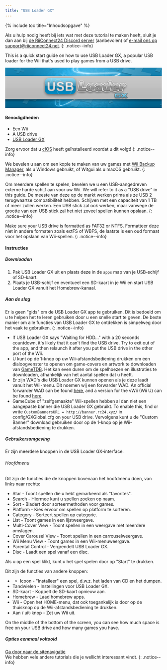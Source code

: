 ```yaml
---
title: "USB Loader GX"
---
```


{% include toc title="Inhoudsopgave" %}

Als u hulp nodig heeft bij iets wat met deze tutorial te maken heeft, sluit je dan aan bij [de RiiConnect24 Discord server](https://discord.gg/b4Y7jfD) (aanbevolen) of [e-mail ons op support@riiconnect24.net](mailto:support@riiconnect24.net).
{: .notice--info}

This is a quick start guide on how to use USB Loader GX, a popular USB loader for the Wii that's used to play games from a USB drive.

![USB Loader GX](/images/usbloadergx.png)

#### Benodigdheden

* Een Wii
* A USB drive
* [USB Loader GX](https://sourceforge.net/projects/usbloadergx/files/latest/download)

Zorg ervoor dat u [cIOS](/cios) heeft geïnstalleerd voordat u dit volgt!
{: .notice--info}

We bevelen u aan om een kopie te maken van uw games met [Wii Backup Manager](/wiibackupmanager), als u Windows gebruikt, of Witgui als u macOS gebruikt.
{: .notice--info}

Om meerdere spellen te spelen, bevelen we u een USB-aangedreven externe harde schijf aan voor uw Wii. We will refer to it as a "USB drive" in this guide. De meeste van deze op de markt werken prima als ze USB 2 terugwaartse compatibiliteit hebben. Schijven met een capaciteit van 1 TB of meer zullen werken. Een USB stick zal ook werken, maar vanwege de grootte van een USB stick zal het niet zoveel spellen kunnen opslaan.
{: .notice--info}

Make sure your USB drive is formatted as FAT32 or NTFS. Formatteer deze niet in andere formaten zoals extFS of WBFS, de laatste is een oud formaat voor het opslaan van Wii-spellen.
{: .notice--info}

#### Instructies

##### Downloaden

1. Pak USB Loader GX uit en plaats deze in de `apps` map van je USB-schijf of SD-kaart.
2. Plaats je USB-schijf en eventueel een SD-kaart in je Wii en start USB Loader GX vanuit het Homebrew-kanaal.

##### Aan de slag

Er is geen "gids" om de USB Loader GX app te gebruiken. Dit is bedoeld om u te helpen het te leren gebruiken door u een snelle start te geven. De beste manier om alle functies van USB Loader GX te ontdekken is simpelweg door het vaak te gebruiken.
{: .notice--info}

* If USB Loader GX says "Waiting for HDD..." with a 20 seconds countdown, it's likely that it can't find the USB drive. Try to exit out of the app, and then relaunch it after you put the USB drive in the other port of the Wii.
* U kunt op de 1-knop op uw Wii-afstandsbediening drukken om een dialoogvenster te openen om game-covers en artwork te downloaden van [GameTDB](https://gametdb.com/). Het kan even duren om de spelhoezen en illustraties te downloaden, afhankelijk van het aantal spellen dat u heeft.
* Er zijn WAD's die USB Loader GX kunnen openen als je deze laadt vanuit het Wii-menu. Dit noemen wij een forwarder WAD. An official forwarder WAD can be found [here](https://sourceforge.net/projects/usbloadergx/files/Releases/Forwarders/USB%20Loader%20GX-UNEO_Forwarder_5_1_AHBPROT.wad), and a version for the vWii (Wii U) can be found [here](https://sourceforge.net/projects/usbloadergx/files/Releases/Forwarders/USB%20Loader%20GX-UNEO_Forwarder_5_1_AHBPROT_vWii%20%28Fix%29.wad).
* GameCube of "zelfgemaakte" Wii-spellen hebben al dan niet een aangepaste banner die USB Loader GX gebruikt. To enable this, find or write `CustomBannersURL = http://banner.rc24.xyz/` in config/GXGlobal.cfg on your USB drive. Vervolgens kunt u de "Custom Banner" download gebruiken door op de 1-knop op je Wii-afstandsbediening te drukken.

##### Gebruikersomgeving

Er zijn meerdere knoppen in de USB Loader GX-interface.

###### Hoofdmenu

Dit zijn de functies die de knoppen bovenaan het hoofdmenu doen, van links naar rechts:

* Star - Toont spellen die u hebt gemarkeerd als "favorites".
* Search - Hiermee kunt u spellen zoeken op naam.
* Sort - Bladert door sorteermethoden voor games.
* Platform - Kies ervoor om spellen op platform te sorteren.
* Category - Sorteert spellen op categorie.
* List - Toont games in een lijstweergave.
* Multi-Cover View - Toont spellen in een weergave met meerdere omslagen.
* Cover Carousel View - Toont spellen in een carrouselweergave.
* Wii Menu View - Toont games in een Wii-menuweergave.
* Parental Control - Vergrendelt USB Loader GX.
* Disc - Laadt een spel vanaf een disc.

Als u op een spel klikt, kunt u het spel spelen door op "Start" te drukken.

Dit zijn de functies van andere knoppen:

* + Icoon - "Installeer" een spel, d.w.z. het laden van CD en het dumpen.
* Tandwielen - Instellingen voor USB Loader GX.
* SD-kaart - Koppelt de SD-kaart opnieuw aan.
* Homebrew - Laad homebrew apps.
* Wii - Open het HOME-menu, dat ook toegankelijk is door op de thuisknop op de Wii-afstandsbediening te drukken.
* Aan / uit-knop - Zet uw Wii uit.

On the middle of the bottom of the screen, you can see how much space is free on your USB drive and how many games you have.

##### Opties eenmaal voltooid

[Ga door naar de sitenavigatie](site-navigation)<br> We hebben vele andere tutorials die je wellicht interessant vindt.
{: .notice--info}

